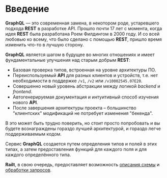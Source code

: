 # Введение

**GraphQL** — это современная замена, в некотором роде, устаревшего подхода 
**REST** в разработке API. Прошло почти 17 лет с момента, когда идея **REST** была 
разработана Роем Филдингом в 2000 году. И со всей любовью ко всему, что было сделано
с помощью **REST**, пришло время изменить что-то в лучшую сторону.
 
**GraphQL** является шагом в будущее во многих отношениях и имеет фундаментальные 
улучшения над старым добрым **REST**:

- Базовая проверка типов, встроенная на уровне архитектуры ПО.
- Переиспользуемый **API** для разных клиентов и устройств, 
т.е. нет необходимости в поддержке `/v1`, `/v2` или `/v10002545.07E20`.
- Совершенно новый уровень абстракции между логикой _backend_ и _frontend_.
- Автогенерируемая документация и интуитивный способ изучения нового **API**.
- После завершения архитектуры проекта – большинство "клиентских" модификаций не потребует изменения "бекенда".

В это может быть трудно поверить, но стоит просто попробовать и вы будете вознаграждены гораздо лучшей архитектурой, 
и гораздо легче поддерживаемым кодом.

Сервис **GraphQL** создается путем определения типов и полей в этих типах, 
а затем предоставления функций для каждого поля и для каждого определённого типа.

**Railt**, в свою очередь, предоставляет возможность [описания схемы](/sdl) и [обработки запросов](/http).
